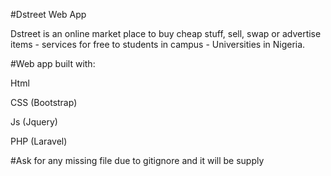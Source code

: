 #Dstreet Web App

<p>Dstreet is an online market place to buy cheap stuff, sell, swap or advertise items - services for free to students in campus - Universities in Nigeria.
 </p>

#Web app built with:
<p>Html</p>		
<p>CSS (Bootstrap)</p>	
<p>Js (Jquery)</p>	
<p>PHP (Laravel)</p>


#Ask for any missing file due to gitignore and it will be supply	